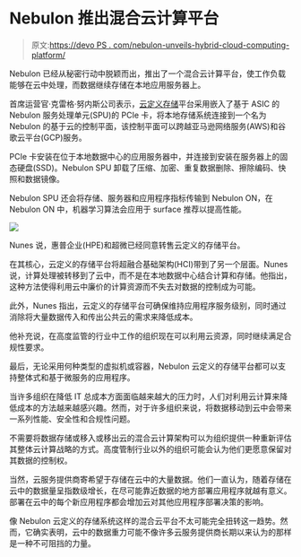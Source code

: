 # Nebulon 推出混合云计算平台

> 原文:[https://devo PS . com/nebulon-unveils-hybrid-cloud-computing-platform/](https://devops.com/nebulon-unveils-hybrid-cloud-computing-platform/)

Nebulon 已经从秘密行动中脱颖而出，推出了一个混合云计算平台，使工作负载能够在云中处理，而数据继续存储在本地应用服务器上。

首席运营官·克雷格·努内斯公司表示，[云定义存储](https://nebulon.com/news/nebulon-emerges-from-stealth-and-announces-cloud-defined-storage/)平台采用嵌入了基于 ASIC 的 Nebulon 服务处理单元(SPU)的 PCIe 卡，将本地存储系统连接到一个名为 Nebulon 的基于云的控制平面，该控制平面可以跨越亚马逊网络服务(AWS)和谷歌云平台(GCP)服务。

PCIe 卡安装在位于本地数据中心的应用服务器中，并连接到安装在服务器上的固态硬盘(SSD)。Nebulon SPU 卸载了压缩、加密、重复数据删除、擦除编码、快照和数据镜像。

Nebulon SPU 还会将存储、服务器和应用程序指标传输到 Nebulon ON，在 Nebulon ON 中，机器学习算法会应用于 surface 推荐以提高性能。

![](../Images/6f8b8d954e7ab548d7079d501f1e1fe5.png)

Nunes 说，惠普企业(HPE)和超微已经同意转售云定义的存储平台。

在其核心，云定义的存储平台将超融合基础架构(HCI)带到了另一个层面。Nunes 说，计算处理被转移到了云中，而不是在本地数据中心结合计算和存储。他指出，这种方法使得利用云中廉价的计算资源而不失去对数据的控制成为可能。

此外，Nunes 指出，云定义的存储平台可确保维持应用程序服务级别，同时通过消除将大量数据传入和传出公共云的需求来降低成本。

他补充说，在高度监管的行业中工作的组织现在可以利用云资源，同时继续满足合规性要求。

最后，无论采用何种类型的虚拟机或容器，Nebulon 云定义的存储平台都可以支持整体式和基于微服务的应用程序。

当许多组织在降低 IT 总成本方面面临越来越大的压力时，人们对利用云计算来降低成本的方法越来越感兴趣。然而，对于许多组织来说，将数据移动到云中会带来一系列性能、安全性和合规性问题。

不需要将数据存储或移入或移出云的混合云计算架构可以为组织提供一种重新评估其整体云计算战略的方式。高度管制行业以外的组织可能会认为他们更愿意保留对其数据的控制权。

当然，云服务提供商寄希望于存储在云中的大量数据。他们一直认为，随着存储在云中的数据量呈指数级增长，在尽可能靠近数据的地方部署应用程序就越有意义。部署在云中的每个新应用程序都会增加云对其他应用程序部署决策的影响。

像 Nebulon 云定义的存储系统这样的混合云平台不太可能完全扭转这一趋势。然而，它确实表明，云中的数据重力可能不像许多云服务提供商长期以来认为的那样是一种不可阻挡的力量。